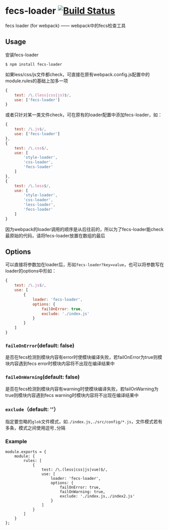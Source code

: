 # fecs-loader [![Build Status](http://img.shields.io/travis/MoOx/eslint-loader.svg)](https://travis-ci.org/MoOx/eslint-loader)
fecs loader (for webpack) —— webpack中的fecs检查工具
## Usage
安装fecs-loader

```shell
$ npm install fecs-loader
```
如果less/css/js文件都check，可直接在原有webpack.config.js配置中的module.rules的基础上加多一项

```js
{
    test: /\.(less|css|js)$/,
    use: ['fecs-loader']
}
```
或者只针对某一类文件check，可在原有的loader配置中添加fecs-loader，如：

```js
{
    test: /\.js$/,
    use: ['fecs-loader']
},
{
    test: /\.css$/,
    use: [
        'style-loader',
        'css-loader',
        'fecs-loader'
    ]
},
{
    test: /\.less$/,
    use: [
        'style-loader',
        'css-loader',
        'less-loader',
        'fecs-loader'
    ]
}
```
因为webpack的loader调用的顺序是从后往前的，所以为了fecs-loader能check最原始的代码，请将fecs-loader放置在数组的最后

## Options
可以直接将参数加在loader后，形如```fecs-loader?key=value```，也可以将参数写在loader的options中形如：

```js
{
    test: /\.js$/,
    use: [
        {
            loader: 'fecs-loader',
            options: {
                failOnError: true,
                exclude: './index.js'
            }
        }
    ]
}
```

### ```faileOnError```(default: false)
是否在fecs检测到模块内容有error时使模块编译失败，若failOnError为true则模块内容遇到fecs error时模块内容将不出现在编译结果中
### ```faileOnWarning```(default: false)
是否在fecs检测到模块内容有warning时使模块编译失败，若failOnWarning为true则模块内容遇到fecs warning时模块内容将不出现在编译结果中
### ```exclude```（default: ''）
指定要忽略的```glob```文件模式，如```./index.js,./src/config/*.js```，文件模式若有多条，模式之间使用逗号```,```分隔


### Example

```
module.exports = {
    module: {
        rules: [
            {
                test: /\.(less|css|js|vue)$/,
                use: [
                    loader: 'fecs-loader',
                    options: {
                        failOnError: true,
                        failOnWarning: true,
                        exclude: './index.js,./index2.js'
                    }
                ]
            }
        ]
    }
};

```
